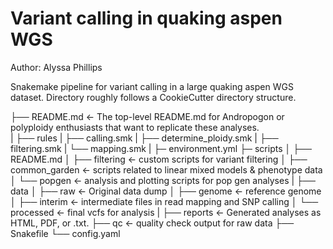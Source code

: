 # Variant calling in quaking aspen WGS

Author: Alyssa Phillips

Snakemake pipeline for variant calling in a large quaking aspen WGS dataset.
Directory roughly follows a CookieCutter directory structure.

├── README.md <- The top-level README.md for Andropogon or polyploidy enthusiasts that want to replicate these analyses.   
|
├── rules
|   ├── calling.smk
|   ├── determine_ploidy.smk
|   ├── filtering.smk
|   └── mapping.smk
|
├─  environment.yml 
├─  scripts
│   ├── README.md
│   ├── filtering <- custom scripts for variant filtering
│   ├── common_garden <- scripts related to linear mixed models & phenotype data
│   └── popgen <- analysis and plotting scripts for pop gen analyses
|
├── data
│   ├── raw 		<- Original data dump
│   ├── genome 		<- reference genome
│   ├── interim  	<- intermediate files in read mapping and SNP calling
│   └── processed	<- final vcfs for analysis
|
├── reports 		<- Generated analyses as HTML, PDF, or .txt.
├── qc 			<- quality check output for raw data
├── Snakefile
└── config.yaml 
